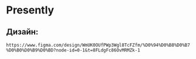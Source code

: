 # Presently


## Дизайн:
```https://www.figma.com/design/WmUK0OUfPWp3Wgl8TcFZfm/%D0%94%D0%B8%D0%B7%D0%B0%D0%B9%D0%BD?node-id=0-1&t=8FLdgFc86OvMRMZk-1```
